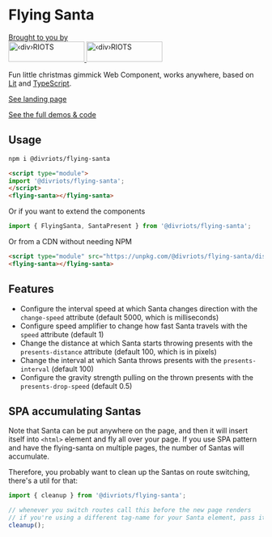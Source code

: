 # Flying Santa

<p>
  <a href="https://divRIOTS.com">Brought to you by<br/></a>
  <a href="https://divRIOTS.com#gh-light-mode-only" target="_blank">
        <img width="150" height="40" src="https://divRIOTS.com/divriots.svg#gh-light-mode-only" alt="‹div›RIOTS" />
        </a>
        <a href="https://divRIOTS.com#gh-dark-mode-only" target="_blank">
        <img width="150" height="40" src="https://divRIOTS.com/divriots-dark.svg#gh-dark-mode-only" alt="‹div›RIOTS" />
        </a>
</p>

Fun little christmas gimmick Web Component, works anywhere, based on [Lit](https://lit.dev) and [TypeScript](https://www.typescriptlang.org/).

[See landing page](https://divriots.github.io/flying-santa/)

[See the full demos & code](https://webcomponents.dev/edit/MW0MuMtZp2VIRSFEzvQ0/stories/index.stories.js)

## Usage

```sh
npm i @divriots/flying-santa
```

```html
<script type="module">
import '@divriots/flying-santa';
</script>
<flying-santa></flying-santa>
```

Or if you want to extend the components

```js
import { FlyingSanta, SantaPresent } from '@divriots/flying-santa';
```

Or from a CDN without needing NPM

```html
<script type="module" src="https://unpkg.com/@divriots/flying-santa/dist/index.js?module"></script>
<flying-santa></flying-santa>
```

## Features

- Configure the interval speed at which Santa changes direction with the `change-speed` attribute (default 5000, which is milliseconds)
- Configure speed amplifier to change how fast Santa travels with the `speed` attribute (default 1)
- Change the distance at which Santa starts throwing presents with the `presents-distance` attribute (default 100, which is in pixels)
- Change the interval at which Santa throws presents with the `presents-interval` (default 100)
- Configure the gravity strength pulling on the thrown presents with the `presents-drop-speed` (default 0.5)

## SPA accumulating Santas

Note that Santa can be put anywhere on the page, and then it will insert itself into `<html>` element and fly all over your page.
If you use SPA pattern and have the flying-santa on multiple pages, the number of Santas will accumulate.

Therefore, you probably want to clean up the Santas on route switching, there's a util for that:

```js
import { cleanup } from '@divriots/flying-santa';

// whenever you switch routes call this before the new page renders
// if you're using a different tag-name for your Santa element, pass it as an argument
cleanup();
```
